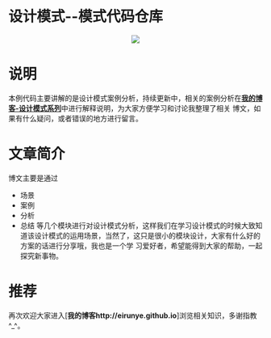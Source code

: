 
# 设计模式--模式代码仓库

<div align=center>
<img src="https://upload-images.jianshu.io/upload_images/3012005-407ecb6ca3265939.png?imageMogr2/auto-orient/strip%7CimageView2/2/w/600">
</div>

# 说明

本例代码主要讲解的是设计模式案例分析，持续更新中，相关的案例分析在[**我的博客-设计模式系列**](https://eirunye.github.io/categories/%E8%AE%BE%E8%AE%A1%E6%A8%A1%E5%BC%8F/)中进行解释说明，为大家方便学习和讨论我整理了相关
博文，如果有什么疑问，或者错误的地方进行留言。

# 文章简介

博文主要是通过
* 场景
* 案例
* 分析
* 总结
等几个模块进行对设计模式分析，这样我们在学习设计模式的时候大致知道该设计模式的运用场景，当然了，这只是很小的模块设计，大家有什么好的方案的话进行分享哦，我也是一个学
习爱好者，希望能得到大家的帮助，一起探究新事物。

# 推荐

再次欢迎大家进入[**我的博客http://eirunye.github.io**]浏览相关知识，多谢指教^_^。
